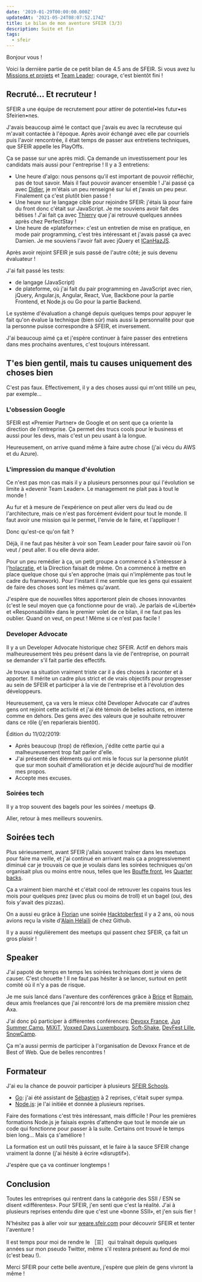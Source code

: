 ```yaml
---
date: '2019-01-29T00:00:00.000Z'
updatedAt: '2021-05-24T08:07:52.174Z'
title: Le bilan de mon aventure SFEIR (3/3)
description: Suite et fin
tags:
  - sfeir
---
```

Bonjour vous !

Voici la dernière partie de ce petit bilan de 4.5 ans de SFEIR. Si vous avez lu [Missions et projets](https://ehret.me/fr/sfeir-bilan-1-missions-et-projets) et [Team Leader](https://ehret.me/fr/sfeir-bilan-2-team-leader): courage, c'est bientôt fini !

## Recruté... Et recruteur !

SFEIR a une équipe de recrutement pour attirer de potentiel•les futur•es Sfeirien•nes.

J'avais beaucoup aimé le contact que j'avais eu avec la recruteuse qui m'avait contactée à l'époque. Après avoir échangé avec elle par courriels puis l'avoir rencontrée, il était temps de passer aux entretiens techniques, que SFEIR appelle les PlayOffs.

Ça se passe sur une après midi. Ça demande un investissement pour les candidats mais aussi pour l'entreprise ! Il y a 3 entretiens:

- Une heure d'algo: nous pensons qu'il est important de pouvoir réfléchir, pas de tout savoir. Mais il faut pouvoir avancer ensemble ! J'ai passé ça avec [Didier](https://twitter.com/DidierGirard), je m'étais un peu renseigné sur lui et j'avais un peu peur. Finalement ça c'est plutôt bien passé !
- Une heure sur le langage cible pour rejoindre SFEIR: j'étais là pour faire du front donc c'était sur JavaScript. Je me souviens avoir fait des bêtises ! J'ai fait ça avec [Thierry](https://twitter.com/laut3rry) que j'ai retrouvé quelques années après chez PerfectStay !
- Une heure de «plateforme»: c'est un entretien de mise en pratique, en mode pair programming, c'est très intéressant et j'avais passé ça avec Damien. Je me souviens l'avoir fait avec jQuery et [ICanHazJS](https://github.com/HenrikJoreteg/ICanHaz.js).

Après avoir rejoint SFEIR je suis passé de l'autre côté; je suis devenu évaluateur !

J'ai fait passé les tests:

- de langage (JavaScript)
- de plateforme, où j'ai fait du pair programming en JavaScript avec rien, jQuery, Angular.js, Angular, React, Vue, Backbone pour la partie Frontend, et Node.js ou Go pour la partie Backend.

Le système d'évaluation a changé depuis quelques temps pour appuyer le fait qu'on évalue la technique (bien sûr) mais aussi la personnalité pour que la personne puisse correspondre à SFEIR, et inversement.

J'ai beaucoup aimé ça et j'espère continuer à faire passer des entretiens dans mes prochains aventures, c'est toujours intéressant.

## T'es bien gentil, mais tu causes uniquement des choses bien

C'est pas faux. Effectivement, il y a des choses aussi qui m'ont titillé un peu, par exemple...

### L'obsession Google

SFEIR est «Premier Partner» de Google et on sent que ça oriente la direction de l'entreprise. Ça permet des trucs cools pour le business et aussi pour les devs, mais c'est un peu usant à la longue.

Heureusement, on arrive quand même à faire autre chose (j'ai vécu du AWS et du Azure).

### L'impression du manque d'évolution

Ce n'est pas mon cas mais il y a plusieurs personnes pour qui l'évolution se limite à «devenir Team Leader». Le management ne plait pas à tout le monde ! 

Au fur et à mesure de l'expérience on peut aller vers du lead ou de l'architecture, mais ce n'est pas forcément évident pour tout le monde. Il faut avoir une mission qui le permet, l'envie de le faire, et l'appliquer ! 

Donc qu'est-ce qu'on fait ?

Déjà, il ne faut pas hésiter à voir son Team Leader pour faire savoir où l'on veut / peut aller. Il ou elle devra aider.

Pour un peu remédier à ça, un petit groupe a commencé à s'intéresser à l'[holacratie](https://fr.wikipedia.org/wiki/Holacratie), et la Direction faisait de même. On a commencé à mettre en place quelque chose qui s'en approche (mais qui n'implémente pas tout le cadre du framework). Pour l'instant il me semble que les gens qui essaient de faire des choses sont les mêmes qu'avant.

J'espère que de nouvelles têtes apporteront plein de choses innovantes (c'est le seul moyen que ça fonctionne pour de vrai). Je parlais de «Liberté» et «Responsabilité» dans le premier volet de ce bilan, il ne faut pas les oublier. Quand on veut, on peut ! Même si ce n'est pas facile !

### Developer Advocate

Il y a un Developer Advocate historique chez SFEIR. Actif en dehors mais malheureusement très peu présent dans la vie de l'entreprise, on pourrait se demander s'il fait partie des effectifs.

Je trouve sa situation vraiment triste car il a des choses à raconter et à apporter. Il mérite un cadre plus strict et de vrais objectifs pour progresser au sein de SFEIR et participer à la vie de l'entreprise et à l'évolution des développeurs.

Heureusement, ça va vers le mieux côté Developer Advocate car d'autres gens ont rejoint cette activité et j'ai été témoin de belles actions, en interne comme en dehors. Des gens avec des valeurs que je souhaite retrouver dans ce rôle (j'en reparlerais bientôt).

Édition du 11/02/2019:

- Après beaucoup (trop) de réflexion, j'édite cette partie qui a malheureusement trop fait parler d'elle.
- J'ai présenté des éléments qui ont mis le focus sur la personne plutôt que sur mon souhait d'amélioration et je décide aujourd'hui de modifier mes propos.
- Accepte mes excuses.

### Soirées tech

Il y a trop souvent des bagels pour les soirées / meetups :sweat_smile:.

Aller, retour à mes meilleurs souvenirs.

## Soirées tech

Plus sérieusement, avant SFEIR j'allais souvent traîner dans les meetups pour faire ma veille, et j'ai continué en arrivant mais ça a progressivement diminué car je trouvais ce que je voulais dans les soirées techniques qu'on organisait plus ou moins entre nous, telles que les [Bouffe front](https://github.com/Sfeir/bouffe-front), les [Quarter backs](https://github.com/Sfeir/quarter-backs).

Ça a vraiment bien marché et c'était cool de retrouver les copains tous les mois pour quelques prez (avec plus ou moins de troll) et un bagel (oui, des fois y'avait des pizzas).

On a aussi eu grâce à [Florian](https://twitter.com/florpeliere) une soirée [Hacktoberfest](https://hacktoberfest.digitalocean.com/) il y a 2 ans, où nous avions reçu la visite d'[Alain Hélaïli](https://twitter.com/AlainHelaili) de chez Github.

Il y a aussi régulièrement des meetups qui passent chez SFEIR, ça fait un gros plaisir !

## Speaker

J'ai papoté de temps en temps les soirées techniques dont je viens de causer. C'est chouette ! Il ne faut pas hésiter à se lancer, surtout en petit comité où il n'y a pas de risque.

Je me suis lancé dans l'aventure des conférences grâce à [Brice](https://twitter.com/blep) et [Romain](https://twitter.com/rmat0n), deux amis freelances que j'ai rencontré lors de ma première mission chez Axa.

J'ai donc pû participer à différentes conférences: [Devoxx France](https://www.devoxx.fr/), [Jug Summer Camp](http://www.jugsummercamp.org/), [MiXiT](https://mixitconf.org/), [Voxxed Days Luxembourg](https://voxxeddays.com/luxembourg/), [Soft-Shake](http://www.soft-shake.ch/), [DevFest Lille](https://devfest-2018.gdglille.org/), [SnowCamp](http://snowcamp.io/).

Ça m'a aussi permis de participer à l'organisation de Devoxx France et de Best of Web. Que de belles rencontres !

## Formateur

J'ai eu la chance de pouvoir participer à plusieurs [SFEIR Schools](https://www.sfeir.com/formation/school/).

- [Go](https://www.sfeir.com/formation/school/go-200/): j'ai été assistant de [Sébastien](https://twitter.com/sebastienfriess) à 2 reprises, c'était super sympa.
- [Node.js](https://www.sfeir.com/formation/school/node-200/): je l'ai initiée et donnée à plusieurs reprises.

Faire des formations c'est très intéressant, mais difficile ! Pour les premières formations Node.js je faisais exprès d'attendre que tout le monde aie un code qui fonctionne pour passer à la suite. Certains ont trouvé le temps bien long... Mais ça s'améliore !

La formation est un outil très puissant, et le faire à la sauce SFEIR change vraiment la donne (j'ai hésité à écrire «disruptif»).

J'espère que ça va continuer longtemps !

## Conclusion

Toutes les entreprises qui rentrent dans la catégorie des SSII / ESN se disent «différentes». Pour SFEIR, j'en senti que c'est la réalité. J'ai à plusieurs reprises entendu dire que c'est une «bonne SSII», et j'en suis fier !

N'hésitez pas à aller voir sur [weare.sfeir.com](https://weare.sfeir.com/) pour découvrir SFEIR et tenter l'aventure !

Il est temps pour moi de rendre le ［☰］ qui traînait depuis quelques années sur mon pseudo Twitter, même s'il restera présent au fond de moi (c'est beau !).

Merci SFEIR pour cette belle aventure, j'espère que plein de gens vivront la même !
